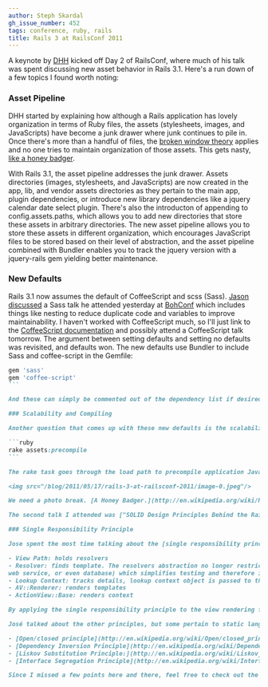 ```yaml
---
author: Steph Skardal
gh_issue_number: 452
tags: conference, ruby, rails
title: Rails 3 at RailsConf 2011
---
```


A keynote by [DHH](http://www.loudthinking.com/) kicked off Day 2 of RailsConf, where much of his talk was spent discussing new asset behavior in Rails 3.1. Here's a run down of a few topics I found worth noting:

### Asset Pipeline

DHH started by explaining how although a Rails application has lovely organization in terms of Ruby files, the assets (stylesheets, images, and JavaScripts) have become a junk drawer where junk continues to pile in. Once there's more than a handful of files, the [broken window theory](http://en.wikipedia.org/wiki/Broken_windows_theory) applies and no one tries to maintain organization of those assets. This gets nasty, [ like a honey badger](http://www.youtube.com/watch?v=4r7wHMg5Yjg).

With Rails 3.1, the asset pipeline addresses the junk drawer. Assets directories (images, stylesheets, and JavaScripts) are now created in the app, lib, and vendor assets directories as they pertain to the main app, plugin dependencies, or introduce new library dependencies like a jquery calendar date select plugin. There's also the introducton of appending to config.assets.paths, which allows you to add new directories that store these assets in arbitrary directories. The new asset pipeline allows you to store these assets in different organization, which encourages JavaScript files to be stored based on their level of abstraction, and the asset pipeline combined with Bundler enables you to track the jquery version with a jquery-rails gem yielding better maintenance.

### New Defaults

Rails 3.1 now assumes the default of CoffeeScript and scss (Sass). [Jason discussed](http://blog.endpoint.com/2011/05/railsconf-2011-day-one.html) a Sass talk he attended yesterday at [BohConf](http://www.bohconf.com/) which includes things like nesting to reduce duplicate code and variables to improve maintainability. I haven't worked  with CoffeeScript much, so I'll just link to the [CoffeeScript documentation](http://coffeescript.org/) and possibly attend a CoffeeScript talk tomorrow. The argument between setting defaults and setting no defaults was revisited, and defaults won. The new defaults use Bundler to include Sass and coffee-script in the Gemfile:

 ~~~ruby
gem 'sass'
gem 'coffee-script'
```

And these can simply be commented out of the dependency list if desired. In my case, if I were developing a Rails app tomorrow with a limited budget, I might choose to use Sass since I've worked with it before, but pass on CoffeeScript until I learned more and felt confident working with it.

### Scalability and Compiling

Another question that comes up with these new defaults is the scalability and compilability. A new rake task is introduced:

```ruby
rake assets:precompile
```

The rake task goes through the load path to precompile application JavaScript and CSS into application-*md5_hash*.js or application-*md5_hash*.css and copy over the images to the application public directory. This new file based method ensures that users will request the correct application file in addition to keeping the older compiled files around. Finally, compression tools are built straight into Rails, uglifier for JavaScript compression and scss for CSS compression. There is no penalty to writing comments or white-space rich code with these compression tools built in.

<img src="/blog/2011/05/17/rails-3-at-railsconf-2011/image-0.jpeg"/>

We need a photo break. [A Honey Badger.](http://en.wikipedia.org/wiki/Honey_Badger)

The second talk I attended was ["SOLID Design Principles Behind the Rails 3 Refactoring"](http://en.oreilly.com/rails2011/public/schedule/detail/19579) by José Valim, a member of the Rails core team.

### Single Responsibility Principle

Jose spent the most time talking about the [single responsibility principle](http://en.wikipedia.org/wiki/Single_responsibility_principle), or that a class should have one and only one purpose. José discussed the evolution of the ActionView::Base that was responsible for tracking details, finding templates, compling templates, and rendering to gradually be divided into the following components and responsibilities in Rails 3:

- View Path: holds resolvers
- Resolver: finds template. The resolvers abstraction no longer restricts templates to the filesystem (can be anywhere in the app,
web service, or even database) which simplifies testing and therefore improves maintainability.
- Lookup Context: tracks details, lookup context object is passed to the view.
- AV::Renderer: renders templates
- ActionView::Base: renders context

By applying the single responsibility principle to the view rendering functionality in Rails, modularization now allows us to extend or override individual points of the process (such as grabbing a template from a CMS-driven database, or passing a different lookup context object to the view) and ensure maintainability by enabling more testable code.

José talked about the other principles, but some pertain to static languages more so than Ruby as the book was originally written with static languages in mind. These included:

- [Open/closed principle](http://en.wikipedia.org/wiki/Open/closed_principle): José discussed extending ActiveRecord::Base for one modular bit of application but not another.
- [Dependency Inversion Principle](http://en.wikipedia.org/wiki/Dependency_inversion_principle)
- [Liskov Substitution Principle:](http://en.wikipedia.org/wiki/Liskov_substitution_principle) José's example here in substitution can be applied to the argument between DataMapper versus ActiveRecord and Rails 3.0 took steps to define an API working with an ORM to make it more substitutable.
- [Interface Segregation Principle](http://en.wikipedia.org/wiki/Interface_segregation_principle)

Since I missed a few points here and there, feel free to check out the conference keynote videos [here](http://en.oreilly.com/rails2011/public/content/video) and I'll add a link to José's talk when it becomes available. Undoubtedly, Rails 3.0 and related Rails 3.0 topics will continue to be a highlight of the conference and I look forward to sharing more!
